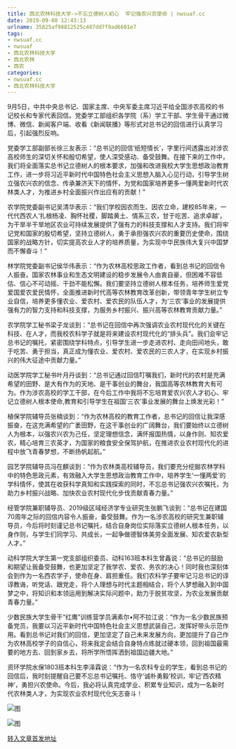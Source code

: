 ```yaml
---
title: 西北农林科技大学->不忘立德树人初心  牢记强农兴农使命 | nwsuaf.cc
date: 2019-09-08 12:43:13
urlname: 35825af98812525c487dd7f9ad6601e7
tags: 
- nwsuaf.cc
- nwsuaf
- 西北农林科技大学
- 西北农林
- 西农
categories:
- nwsuaf.cc
- 西北农林科技大学
---
```



9月5日，中共中央总书记、国家主席、中央军委主席习近平给全国涉农高校的书记校长和专家代表回信。党委学工部组织各学院（系）学工干部、学生骨干通过微博、微信、新闻客户端、收看《新闻联播》等形式对总书记的回信进行认真学习后，引起强烈反响。

党委学工部副部长徐三友表示：“总书记的回信‘纸短情长’，字里行间透露出对涉农高校师生的深切关怀和殷切希望，使人深受感动、备受鼓舞。在接下来的工作中，我们将全面落实总书记立德树人的根本要求，加强和改进我校大学生思想政治教育工作，进一步将习近平新时代中国特色社会主义思想入脑入心见行动，引导学生树立强农兴农的信念、传承兼济天下的情怀，为党和国家培养更多一懂两爱新时代农林类人才，为推进乡村全面振兴作出应有的贡献！”

农学院党委副书记吴清华表示：“我们学校因农而生、因农立命，建校85年来，一代代西农人‘扎根杨凌、胸怀社稷，脚踏黄土、情系三农，甘于吃苦、追求卓越’，为干旱半干旱地区农业可持续发展提供了强有力的科技支撑和人才支持。我们将牢记党和国家的殷切希望，坚持立德树人，勇于承担强农兴农的重要历史使命，围绕国家的战略方针，切实提高农业人才的培养质量，为实现中华民族伟大复兴中国梦而不懈奋斗！”

林学院党委副书记侯华伟表示：“作为农林高校思政工作者，看到总书记的回信令人振奋。国家农林事业和生态文明建设的稳步发展令人由衷自豪，但困难不容低估、信心不可动摇、干劲不能松懈。我们要坚持立德树人根本任务，培养师生爱党爱国爱农爱民情怀，全面推进新时代高等农林教育改革创新，带领青年学生树立专业自信，培养更多懂农业、爱农村、爱农民的队伍人才，为‘三农’事业的发展提供强有力的智力支持和科技支撑，为服务乡村振兴、振兴高等农林教育贡献力量。”

农学院学工秘书梁子龙谈到：“总书记在回信中再次强调农业农村现代化的关键在科技、在人才，而我校农科学子就是将来建设农村现代化的“排头兵”。我们会牢记总书记的嘱托，紧密围绕学科特点，引导学生进一步走进农村、走向田间地头，敢于吃苦、勇于担当，真正成为懂农业、爱农村、爱农民的三农人才，在实现乡村振兴的伟大征途中贡献力量。”

动医学院学工秘书叶月丹谈到：“总书记通过回信叮嘱我们，新时代的农村是充满希望的田野、是大有作为的天地、是干事创业的舞台，我国高等农林教育大有可为。作为涉农高校的学工干部，在今后工作中我将不忘培育爱农兴农人才初心、牢记立德树人根本使命,教育和引导学生在祖国‘三农’事业发展的舞台上焕发光彩！”

植保学院辅导员张楠谈到：“作为农林高校的教育工作者，总书记的回信让我深感振奋，在这充满希望的广袤田野，在这干事创业的广阔舞台，我们要始终以立德树人为根本，以强农兴农为己任，坚定理想信念，满怀报国热情，以身作则、知农爱农，精心培育三农英才，为国家的粮食安全保驾护航，在推进农业农村现代化的进程中放飞青春梦想，不断扬帆起航。”

园艺学院辅导员冯在麒谈到：“作为农林类高校辅导员，我们要充分挖掘农林学科中的特色思政元素，有效融入大学生思想政治教育工作中，培养学生‘一懂两爱’的学科情怀，使其在收获科学真知和实践探索的同时，不忘总书记强农兴农嘱托，为助力乡村振兴战略、加快农业农村现代化步伐贡献青春力量。”

经管学院兼职辅导员、2019级区域经济学专业研究生张鹏飞谈到：“总书记在建国70周年之际的回信内容令人振奋，备受鼓舞。作为一名涉农高校的研究生兼职辅导员，今后将时刻谨记总书记嘱托，结合自身岗位实际落实立德树人根本任务，以身作则，与学生们同学习、共成长，一起争做德智体美劳全面发展、知农爱农新型人才。”

动科学院大学生第一党支部组织委员、动科163班本科生曾鑫说：“总书记的鼓励和期望让我备受鼓舞，也更加坚定了我学农、爱农、务农的决心！同时我也深刻体会到作为一名西农学子，使命在身、肩担重任。我们农科学子要牢记习总书记的谆谆教诲，听党话、跟党走，将个人理想与时代主题相结合，将个人梦想融入到中国梦之中，将知识和本领运用到解决实际问题中，助力于脱贫攻坚，为农业发展贡献青春力量。”

少数民族大学生骨干“红鹰”训练营学员满素尔•阿不拉江说：“作为一名少数民族预备党员，我要以习近平新时代中国特色社会主义思想武装自己，发挥好带头示范作用。看到总书记对我们的回信，更加坚定了自己未来发展方向，更加提升了自己作为农林高校学子的自信心，将来我定会结合自身特点练就过硬本领，回到祖国最需要的地方去、回到家乡去，将所学所悟挥洒到祖国边疆大地。”

资环学院水保1803班本科生李泽霖说：“作为一名农科专业的学生，看到总书记的回信后，我时刻提醒自己要不忘总书记嘱托、恪守‘诚朴勇毅’校训，牢记‘西农精神’，勇担兴农使命。今后，我必将认真完成学业、积累专业知识，成为一名新时代农林类人才，为实现农业农村现代化矢志奋斗！



![图](https://news.nwsuaf.edu.cn/images/content/2019-09/20190908100809996322.jpg)

![图](https://news.nwsuaf.edu.cn/images/content/2019-09/20190908100707683192.png)

[转入文章首发地址](https://news.nwsuaf.edu.cn/xnxw/91656.htm)